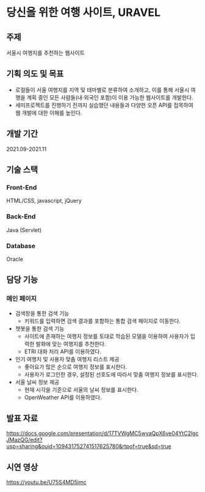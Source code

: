 # 당신을 위한 여행 사이트, URAVEL

## 주제
서울시 여행지를 추천하는 웹사이트

## 기획 의도 및 목표
  - 로컬들이 서울 여행지를 지역 및 테마별로 분류하여 소개하고, 이를 통해 서울시 여행을 계획 중인 모든 사람들(내·외국인 포함)이 이용 가능한 웹사이트를 개발한다.
  - 세미프로젝트를 진행하기 전까지 실습했던 내용들과 다양한 오픈 API를 접목하여 웹 개발에 대한 이해를 높인다.

## 개발 기간
2021.09-2021.11

## 기술 스택
### Front-End 
HTML/CSS, javascript, jQuery
### Back-End 
Java (Servlet)
### Database 
Oracle

## 담당 기능
### 메인 페이지
- 검색창을 통한 검색 기능
  - 키워드를 입력하면 검색 결과를 포함하는 통합 검색 페이지로 이동한다.
- 챗봇을 통한 검색 기능
  - 사이트에 존재하는 여행지 정보를 토대로 학습된 모델을 이용하여 사용자가 입력한 발화에 맞는 여행지를 추천한다.
  - ETRI 대화 처리 API를 이용하였다.
- 인기 여행지 및 사용자 맞춤 여행지 리스트 제공
  - 좋아요가 많은 순으로 여행지 정보를 표시한다.
  - 사용자가 로그인한 경우, 설정된 선호도에 따라서 맞춤 여행지 정보를 표시한다.
- 서울 날씨 정보 제공
  - 현재 시각을 기준으로 서울의 날씨 정보를 표시한다.
  - OpenWeather API를 이용하였다.

## 발표 자료
https://docs.google.com/presentation/d/17TVWgMC5wyaQpX6ve04YtC2lgcJMazQG/edit?usp=sharing&ouid=109431752741517625780&rtpof=true&sd=true

## 시연 영상
https://youtu.be/U75S4MD5imc
